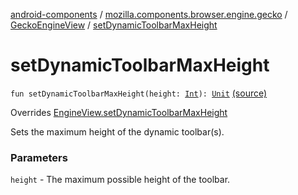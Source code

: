 [android-components](../../index.md) / [mozilla.components.browser.engine.gecko](../index.md) / [GeckoEngineView](index.md) / [setDynamicToolbarMaxHeight](./set-dynamic-toolbar-max-height.md)

# setDynamicToolbarMaxHeight

`fun setDynamicToolbarMaxHeight(height: `[`Int`](https://kotlinlang.org/api/latest/jvm/stdlib/kotlin/-int/index.html)`): `[`Unit`](https://kotlinlang.org/api/latest/jvm/stdlib/kotlin/-unit/index.html) [(source)](https://github.com/mozilla-mobile/android-components/blob/master/components/browser/engine-gecko-beta/src/main/java/mozilla/components/browser/engine/gecko/GeckoEngineView.kt#L211)

Overrides [EngineView.setDynamicToolbarMaxHeight](../../mozilla.components.concept.engine/-engine-view/set-dynamic-toolbar-max-height.md)

Sets the maximum height of the dynamic toolbar(s).

### Parameters

`height` - The maximum possible height of the toolbar.